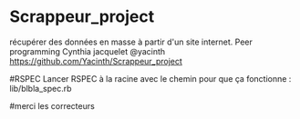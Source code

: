 # Scrappeur_project
récupérer des données en masse à partir d'un site internet.
Peer programming Cynthia jacquelet @yacinth https://github.com/Yacinth/Scrappeur_project

#RSPEC
Lancer RSPEC à la racine avec le chemin pour que ça fonctionne : lib/blbla_spec.rb

#merci les correcteurs
